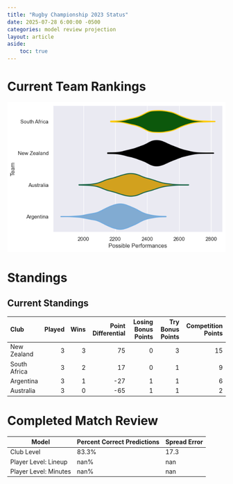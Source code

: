 ```yaml
---  
title: "Rugby Championship 2023 Status"  
date: 2025-07-28 6:00:00 -0500  
categories: model review projection  
layout: article  
aside:  
    toc: true  
---
```

# Current Team Rankings


![Club Rankings](plots/rankings_Rugby_Championship_2023.png)
# Standings

## Current Standings


| Club         |   Played |   Wins |   Point Differential |   Losing Bonus Points |   Try Bonus Points |   Competition Points |
|:-------------|---------:|-------:|---------------------:|----------------------:|-------------------:|---------------------:|
| New Zealand  |        3 |      3 |                   75 |                     0 |                  3 |                   15 |
| South Africa |        3 |      2 |                   17 |                     0 |                  1 |                    9 |
| Argentina    |        3 |      1 |                  -27 |                     1 |                  1 |                    6 |
| Australia    |        3 |      0 |                  -65 |                     1 |                  1 |                    2 |



# Completed Match Review


| Model | Percent Correct Predictions | Spread Error |
| ------ | ------ | ------ |
| Club Level | 83.3% | 17.3 |
| Player Level: Lineup | nan% | nan |
| Player Level: Minutes | nan% | nan |

